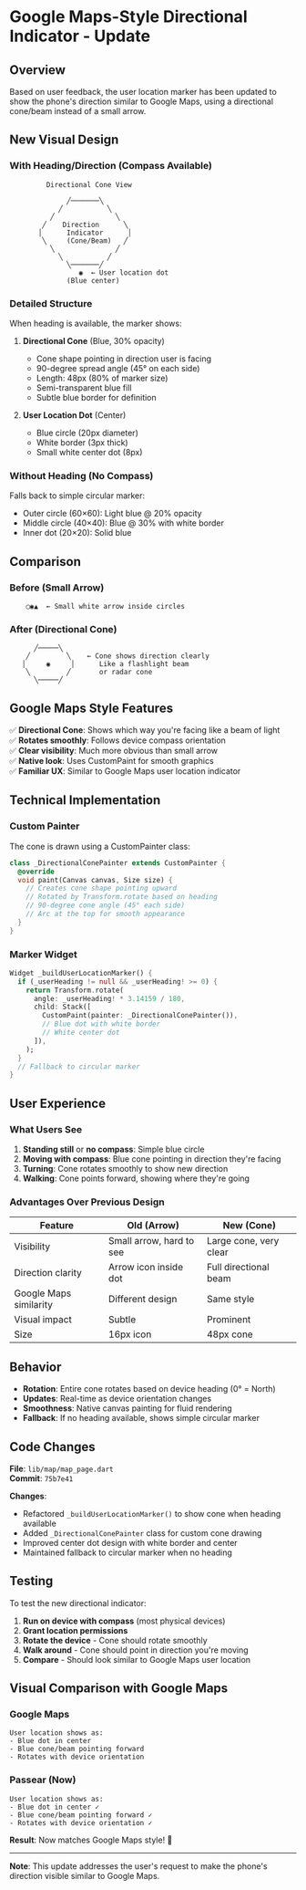 # Google Maps-Style Directional Indicator - Update

## Overview

Based on user feedback, the user location marker has been updated to show the phone's direction similar to Google Maps, using a directional cone/beam instead of a small arrow.

## New Visual Design

### With Heading/Direction (Compass Available)

```
         Directional Cone View
         
              ╱───────╲
            ╱           ╲
          ╱               ╲
        ╱    Direction      ╲
       │      Indicator      │
        ╲     (Cone/Beam)   ╱
          ╲               ╱
            ╲           ╱
              ╲───────╱
                 ◉  ← User location dot
              (Blue center)
```

### Detailed Structure

When heading is available, the marker shows:

1. **Directional Cone** (Blue, 30% opacity)
   - Cone shape pointing in direction user is facing
   - 90-degree spread angle (45° on each side)
   - Length: 48px (80% of marker size)
   - Semi-transparent blue fill
   - Subtle blue border for definition

2. **User Location Dot** (Center)
   - Blue circle (20px diameter)
   - White border (3px thick)
   - Small white center dot (8px)

### Without Heading (No Compass)

Falls back to simple circular marker:
- Outer circle (60×60): Light blue @ 20% opacity
- Middle circle (40×40): Blue @ 30% with white border
- Inner dot (20×20): Solid blue

## Comparison

### Before (Small Arrow)
```
    ◯◉▲  ← Small white arrow inside circles
```

### After (Directional Cone)
```
      ╱─────╲
    ╱         ╲    ← Cone shows direction clearly
   │     ◉     │      Like a flashlight beam
    ╲         ╱       or radar cone
      ╲─────╱
```

## Google Maps Style Features

✅ **Directional Cone**: Shows which way you're facing like a beam of light  
✅ **Rotates smoothly**: Follows device compass orientation  
✅ **Clear visibility**: Much more obvious than small arrow  
✅ **Native look**: Uses CustomPaint for smooth graphics  
✅ **Familiar UX**: Similar to Google Maps user location indicator  

## Technical Implementation

### Custom Painter
The cone is drawn using a CustomPainter class:

```dart
class _DirectionalConePainter extends CustomPainter {
  @override
  void paint(Canvas canvas, Size size) {
    // Creates cone shape pointing upward
    // Rotated by Transform.rotate based on heading
    // 90-degree cone angle (45° each side)
    // Arc at the top for smooth appearance
  }
}
```

### Marker Widget
```dart
Widget _buildUserLocationMarker() {
  if (_userHeading != null && _userHeading! >= 0) {
    return Transform.rotate(
      angle: _userHeading! * 3.14159 / 180,
      child: Stack([
        CustomPaint(painter: _DirectionalConePainter()),
        // Blue dot with white border
        // White center dot
      ]),
    );
  }
  // Fallback to circular marker
}
```

## User Experience

### What Users See

1. **Standing still** or **no compass**: Simple blue circle
2. **Moving with compass**: Blue cone pointing in direction they're facing
3. **Turning**: Cone rotates smoothly to show new direction
4. **Walking**: Cone points forward, showing where they're going

### Advantages Over Previous Design

| Feature | Old (Arrow) | New (Cone) |
|---------|-------------|------------|
| Visibility | Small arrow, hard to see | Large cone, very clear |
| Direction clarity | Arrow icon inside dot | Full directional beam |
| Google Maps similarity | Different design | Same style |
| Visual impact | Subtle | Prominent |
| Size | 16px icon | 48px cone |

## Behavior

- **Rotation**: Entire cone rotates based on device heading (0° = North)
- **Updates**: Real-time as device orientation changes
- **Smoothness**: Native canvas painting for fluid rendering
- **Fallback**: If no heading available, shows simple circular marker

## Code Changes

**File**: `lib/map/map_page.dart`  
**Commit**: `75b7e41`

**Changes**:
- Refactored `_buildUserLocationMarker()` to show cone when heading available
- Added `_DirectionalConePainter` class for custom cone drawing
- Improved center dot design with white border and center
- Maintained fallback to circular marker when no heading

## Testing

To test the new directional indicator:

1. **Run on device with compass** (most physical devices)
2. **Grant location permissions**
3. **Rotate the device** - Cone should rotate smoothly
4. **Walk around** - Cone should point in direction you're moving
5. **Compare** - Should look similar to Google Maps user location

## Visual Comparison with Google Maps

### Google Maps
```
User location shows as:
- Blue dot in center
- Blue cone/beam pointing forward
- Rotates with device orientation
```

### Passear (Now)
```
User location shows as:
- Blue dot in center ✓
- Blue cone/beam pointing forward ✓
- Rotates with device orientation ✓
```

**Result**: Now matches Google Maps style! 🎉

---

**Note**: This update addresses the user's request to make the phone's direction visible similar to Google Maps.
